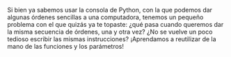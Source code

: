 Si bien ya sabemos usar la consola de Python, con la que podemos dar algunas órdenes sencillas a una computadora, tenemos un pequeño problema con el que quizás ya te topaste: ¿qué pasa cuando queremos dar la misma secuencia de órdenes, una y otra vez? ¿No se vuelve un poco tedioso escribir las mismas instrucciones? ¡Aprendamos a reutilizar de la mano de las funciones y los parámetros! 